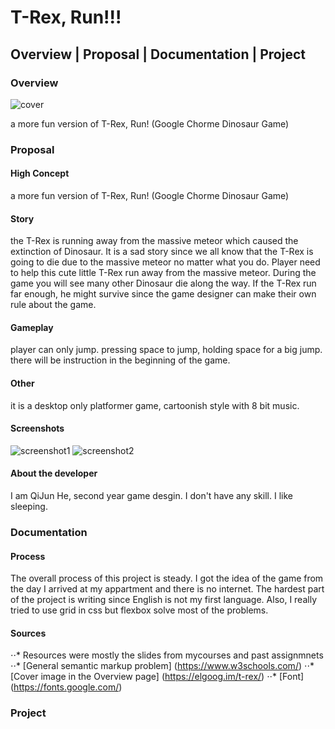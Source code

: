 # T-Rex, Run!!!

## Overview | Proposal | Documentation | Project

### Overview 

![cover](https://cdn.discordapp.com/attachments/522659960728059908/631249999497396252/T-Rex.PNG)

a more fun version of T-Rex, Run! (Google Chorme Dinosaur Game) 

### Proposal

#### High Concept
a more fun version of T-Rex, Run! (Google Chorme Dinosaur Game)

#### Story
the T-Rex is running away from the massive meteor which caused the 
extinction of Dinosaur. It is a sad story since we all know that the 
T-Rex is going to die due to the massive meteor no matter what you do. 
Player need to help this cute little T-Rex run away from the massive 
meteor. During the game you will see many other Dinosaur die along the 
way. If the T-Rex run far enough, he might survive since the game designer 
can make their own rule about the game.
               
              
#### Gameplay
player can only jump. pressing space to jump, holding space for a big jump. 
there will be instruction in the beginning of the game.         

#### Other
it is a desktop only platformer game, cartoonish style with 8 bit music.

#### Screenshots
![screenshot1](https://cdn.discordapp.com/attachments/522659960728059908/631250047429771264/screenshot.png)
![screenshot2](https://cdn.discordapp.com/attachments/522659960728059908/631250036306739201/screenshotB.png)

#### About the developer
I am QiJun He, second year game desgin. I don't have any skill. I like sleeping.

### Documentation

#### Process
The overall process of this project is steady. I got the idea of the game from 
the day I arrived at my appartment and there is no internet. The hardest part 
of the project is writing since English is not my first language. Also, I really 
tried to use grid in css but flexbox solve most of the problems.

#### Sources
⋅⋅* Resources were mostly the slides from mycourses and past assignmnets
⋅⋅* [General semantic markup problem] (https://www.w3schools.com/)
⋅⋅* [Cover image in the Overview page] (https://elgoog.im/t-rex/)
⋅⋅* [Font] (https://fonts.google.com/)

### Project


               

               


